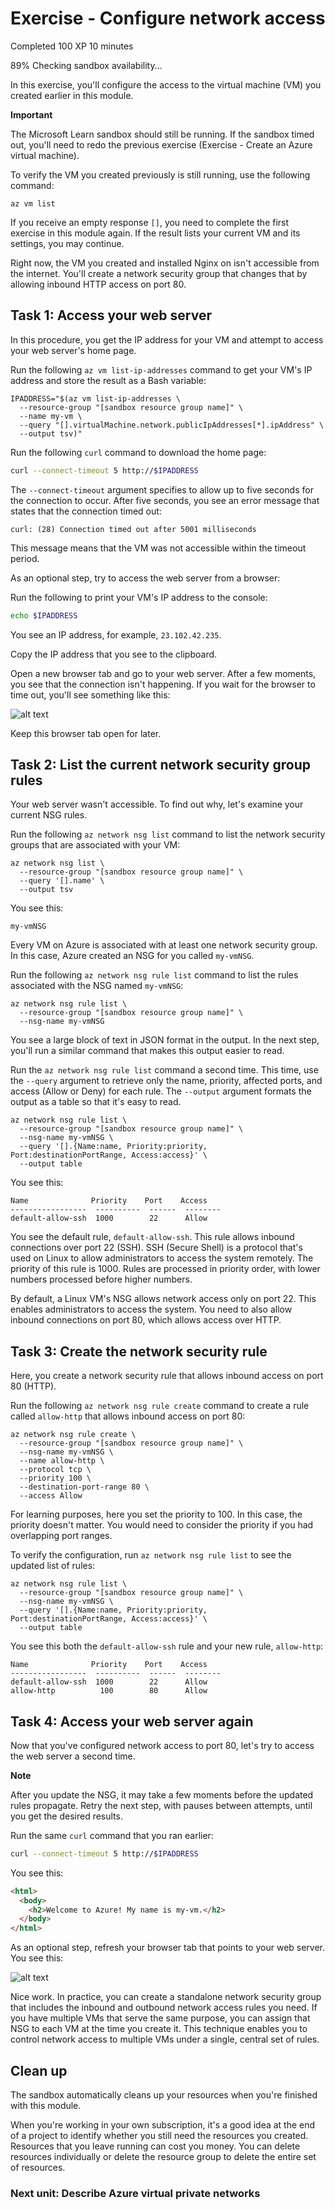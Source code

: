 # Exercise - Configure network access

Completed
100 XP
10 minutes

89% Checking sandbox availability...

In this exercise, you'll configure the access to the virtual machine (VM) you created earlier in this module.

**Important**

The Microsoft Learn sandbox should still be running. If the sandbox timed out, you'll need to redo the previous exercise (Exercise - Create an Azure virtual machine).

To verify the VM you created previously is still running, use the following command:

```azure-cli
az vm list
```

If you receive an empty response `[]`, you need to complete the first exercise in this module again. If the result lists your current VM and its settings, you may continue.

Right now, the VM you created and installed Nginx on isn't accessible from the internet. You'll create a network security group that changes that by allowing inbound HTTP access on port 80.

## Task 1: Access your web server

In this procedure, you get the IP address for your VM and attempt to access your web server's home page.

Run the following `az vm list-ip-addresses` command to get your VM's IP address and store the result as a Bash variable:

```azure-cli
IPADDRESS="$(az vm list-ip-addresses \
  --resource-group "[sandbox resource group name]" \
  --name my-vm \
  --query "[].virtualMachine.network.publicIpAddresses[*].ipAddress" \
  --output tsv)"
```

Run the following `curl` command to download the home page:

```bash
curl --connect-timeout 5 http://$IPADDRESS
```

The `--connect-timeout` argument specifies to allow up to five seconds for the connection to occur. After five seconds, you see an error message that states that the connection timed out:

```
curl: (28) Connection timed out after 5001 milliseconds
```

This message means that the VM was not accessible within the timeout period.

As an optional step, try to access the web server from a browser:

Run the following to print your VM's IP address to the console:

```bash
echo $IPADDRESS
```

You see an IP address, for example, `23.102.42.235`.

Copy the IP address that you see to the clipboard.

Open a new browser tab and go to your web server. After a few moments, you see that the connection isn't happening. If you wait for the browser to time out, you'll see something like this:

![alt text](../Images/image.png)

Keep this browser tab open for later.

## Task 2: List the current network security group rules

Your web server wasn't accessible. To find out why, let's examine your current NSG rules.

Run the following `az network nsg list` command to list the network security groups that are associated with your VM:

```azure-cli
az network nsg list \
  --resource-group "[sandbox resource group name]" \
  --query '[].name' \
  --output tsv
```

You see this:

```
my-vmNSG
```

Every VM on Azure is associated with at least one network security group. In this case, Azure created an NSG for you called `my-vmNSG`.

Run the following `az network nsg rule list` command to list the rules associated with the NSG named `my-vmNSG`:

```azure-cli
az network nsg rule list \
  --resource-group "[sandbox resource group name]" \
  --nsg-name my-vmNSG
```

You see a large block of text in JSON format in the output. In the next step, you'll run a similar command that makes this output easier to read.

Run the `az network nsg rule list` command a second time. This time, use the `--query` argument to retrieve only the name, priority, affected ports, and access (Allow or Deny) for each rule. The `--output` argument formats the output as a table so that it's easy to read.

```azure-cli
az network nsg rule list \
  --resource-group "[sandbox resource group name]" \
  --nsg-name my-vmNSG \
  --query '[].{Name:name, Priority:priority, Port:destinationPortRange, Access:access}' \
  --output table
```

You see this:

```
Name              Priority    Port    Access
-----------------  ----------  ------  --------
default-allow-ssh  1000        22      Allow
```

You see the default rule, `default-allow-ssh`. This rule allows inbound connections over port 22 (SSH). SSH (Secure Shell) is a protocol that's used on Linux to allow administrators to access the system remotely. The priority of this rule is 1000. Rules are processed in priority order, with lower numbers processed before higher numbers.

By default, a Linux VM's NSG allows network access only on port 22. This enables administrators to access the system. You need to also allow inbound connections on port 80, which allows access over HTTP.

## Task 3: Create the network security rule

Here, you create a network security rule that allows inbound access on port 80 (HTTP).

Run the following `az network nsg rule create` command to create a rule called `allow-http` that allows inbound access on port 80:

```azure-cli
az network nsg rule create \
  --resource-group "[sandbox resource group name]" \
  --nsg-name my-vmNSG \
  --name allow-http \
  --protocol tcp \
  --priority 100 \
  --destination-port-range 80 \
  --access Allow
```

For learning purposes, here you set the priority to 100. In this case, the priority doesn't matter. You would need to consider the priority if you had overlapping port ranges.

To verify the configuration, run `az network nsg rule list` to see the updated list of rules:

```azure-cli
az network nsg rule list \
  --resource-group "[sandbox resource group name]" \
  --nsg-name my-vmNSG \
  --query '[].{Name:name, Priority:priority, Port:destinationPortRange, Access:access}' \
  --output table
```

You see this both the `default-allow-ssh` rule and your new rule, `allow-http`:

```
Name              Priority    Port    Access
-----------------  ----------  ------  --------
default-allow-ssh  1000        22      Allow
allow-http          100        80      Allow
```

## Task 4: Access your web server again

Now that you've configured network access to port 80, let's try to access the web server a second time.

**Note**

After you update the NSG, it may take a few moments before the updated rules propagate. Retry the next step, with pauses between attempts, until you get the desired results.

Run the same `curl` command that you ran earlier:

```bash
curl --connect-timeout 5 http://$IPADDRESS
```

You see this:

```html
<html>
  <body>
    <h2>Welcome to Azure! My name is my-vm.</h2>
  </body>
</html>
```

As an optional step, refresh your browser tab that points to your web server. You see this:

![alt text](../Images/image-1.png)

Nice work. In practice, you can create a standalone network security group that includes the inbound and outbound network access rules you need. If you have multiple VMs that serve the same purpose, you can assign that NSG to each VM at the time you create it. This technique enables you to control network access to multiple VMs under a single, central set of rules.

## Clean up

The sandbox automatically cleans up your resources when you're finished with this module.

When you're working in your own subscription, it's a good idea at the end of a project to identify whether you still need the resources you created. Resources that you leave running can cost you money. You can delete resources individually or delete the resource group to delete the entire set of resources.

### Next unit: Describe Azure virtual private networks

```

```
